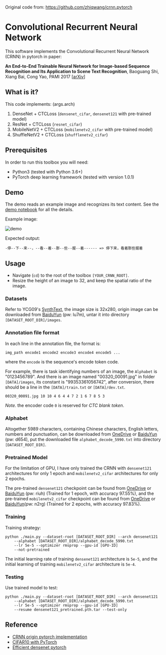 Original code from: https://github.com/zhiqwang/crnn.pytorch

# Convolutional Recurrent Neural Network

This software implements the Convolutional Recurrent Neural Network (CRNN) in pytorch in paper:

**An End-to-End Trainable Neural Network for Image-based Sequence Recognition and Its Application to Scene Text Recognition**,
Baoguang Shi, Xiang Bai, Cong Yao,
PAMI 2017 [[arXiv](https://arxiv.org/abs/1507.05717)]

## What is it?

This code implements: (args.arch)

1. DenseNet + CTCLoss (`densenet_cifar`, `densenet121` with pre-trained model)
2. ResNet + CTCLoss (`resnet_cifar`)
3. MobileNetV2 + CTCLoss (`mobilenetv2_cifar` with pre-trained model)
4. ShuffleNetV2 + CTCLoss (`shufflenetv2_cifar`)

## Prerequisites

In order to run this toolbox you will need:

- Python3 (tested with Python 3.6+)
- PyTorch deep learning framework (tested with version 1.0.1)

## Demo

The demo reads an example image and recognizes its text content. See the [demo notebook](./demo.ipynb) for all the details.

Example image:

![demo](./test/54439593_2298493320.jpg)

Expected output:

    -停--下--来--，--看--着--那--些--握--着------ => 停下来，看着那些握着

## Usage

- Navigate (`cd`) to the root of the toolbox `[YOUR_CRNN_ROOT]`.
- Resize the height of an image to 32, and keep the spatial ratio of the image.

### Datasets

Refer to YCG09's [SynthText](https://github.com/YCG09/chinese_ocr), the image size is 32x280, origin image can be downloaded from [BaiduYun](https://pan.baidu.com/s/1QkI7kjah8SPHwOQ40rS1Pw) (pw: lu7m), untar it into directory `[DATASET_ROOT_DIR]/images`.

### Annotation file format

In each line in the annotation file, the format is:

    img_path encode1 encode2 encode3 encode4 encode5 ...

where the `encode` is the sequence's encode token code.

For example, there is task identifying numbers of an image, the `Alphabet` is "0123456789". And there is an image named "00320_00091.jpg" in folder `[DATA]/images`, its constant is "99353361056742", after conversion, there should be a line in the `[DATA]/train.txt` or `[DATA]/dev.txt`.

    00320_00091.jpg 10 10 4 6 4 4 7 2 1 6 7 8 5 3

*Note.* the encoder code `0` is reserved for *CTC blank token*.

### Alphabet

Altogether 5989 characters, containing Chinese characters, English letters, numbers and punctuation, can be downloaded from [OneDrive](https://1drv.ms/t/s!AtlbCejIR3IcgQjX2JYMSC0tEcpx) or [BaiduYun](https://pan.baidu.com/s/1XCUBTtWx9K6fgQeINjCK-g) (pw: d654), put the downloaded file `alphabet_decode_5990.txt` into directory `[DATASET_ROOT_DIR]`.

### Pretrained Model

For the limitation of GPU, I have only trained the CRNN with `densenet121` architectures for only 1 epoch and `mobilenetv2_cifar` architectures for only 2 epochs.

The pre-trained `densenet121` checkpoint can be found from [OneDrive](https://1drv.ms/u/s!AtlbCejIR3IcgQkwuQkN1aAoPHX8) or [BaiduYun](https://pan.baidu.com/s/163fBRV6S8WgwImPHnee_gg) (pw: riuh) (Trained for 1 epoch, with accuracy 97.55\%), and the pre-trained `mobilenetv2_cifar` checkpoint can be found from [OneDrive](https://1drv.ms/u/s!AtlbCejIR3IcgQphV1H6x1fhEA1S) or [BaiduYun](https://pan.baidu.com/s/1mPwq2ptD-1q-_E-E-Fz8wA)(pw: n2rg) (Trained for 2 epochs, with accuracy 97.83\%).

### Training

Training strategy:

    python ./main.py --dataset-root [DATASET_ROOT_DIR] --arch densenet121
        --alphabet [DATASET_ROOT_DIR]/alphabet_decode_5990.txt
        --lr 5e-5 --optimizer rmsprop --gpu-id [GPU-ID]
        --not-pretrained

The initial learning rate of training `densenet121` architecture is `5e-5`, and the initial learning of training `mobilenetv2_cifar` architecture is `5e-4`.

### Testing

Use trained model to test:

    python ./main.py --dataset-root [DATASET_ROOT_DIR] --arch densenet121
        --alphabet [DATASET_ROOT_DIR]/alphabet_decode_5990.txt
        --lr 5e-5 --optimizer rmsprop --gpu-id [GPU-ID]
        --resume densenet121_pretrained.pth.tar --test-only

## Reference
- [CRNN origin pytorch implementation](https://github.com/meijieru/crnn.pytorch)
- [CIFAR10 with PyTorch](https://github.com/kuangliu/pytorch-cifar)
- [Efficient densenet pytorch](https://github.com/gpleiss/efficient_densenet_pytorch)
